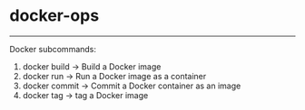 # docker-ops

___

Docker subcommands:
1. docker build -> Build a Docker image
2. docker run -> Run a Docker image as a container 
3. docker commit -> Commit a Docker container as an image
4. docker tag -> tag a Docker image
